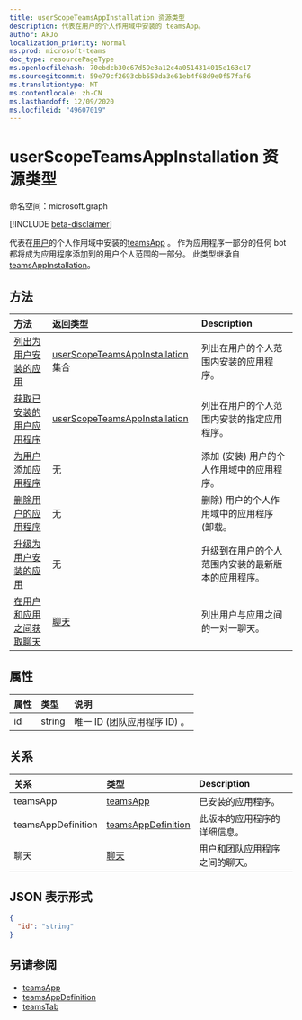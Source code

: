 ```yaml
---
title: userScopeTeamsAppInstallation 资源类型
description: 代表在用户的个人作用域中安装的 teamsApp。
author: AkJo
localization_priority: Normal
ms.prod: microsoft-teams
doc_type: resourcePageType
ms.openlocfilehash: 70ebdcb30c67d59e3a12c4a0514314015e163c17
ms.sourcegitcommit: 59e79cf2693cbb550da3e61eb4f68d9e0f57faf6
ms.translationtype: MT
ms.contentlocale: zh-CN
ms.lasthandoff: 12/09/2020
ms.locfileid: "49607019"
---
```

# <a name="userscopeteamsappinstallation-resource-type"></a>userScopeTeamsAppInstallation 资源类型

命名空间：microsoft.graph

[!INCLUDE [beta-disclaimer](../../includes/beta-disclaimer.md)]

代表在[用户](user.md)的个人作用域中安装的[teamsApp](teamsapp.md) 。 作为应用程序一部分的任何 bot 都将成为应用程序添加到的用户个人范围的一部分。
此类型继承自 [teamsAppInstallation](teamsappinstallation.md)。

## <a name="methods"></a>方法

| 方法       | 返回类型  |Description|
|:---------------|:--------|:----------|
|[列出为用户安装的应用](../api/userteamwork-list-installedapps.md)| [userScopeTeamsAppInstallation](userscopeteamsappinstallation.md) 集合 | 列出在用户的个人范围内安装的应用程序。 |
|[获取已安装的用户应用程序](../api/userteamwork-get-installedapps.md)| [userScopeTeamsAppInstallation](userscopeteamsappinstallation.md) | 列出在用户的个人范围内安装的指定应用程序。 |
|[为用户添加应用程序](../api/userteamwork-post-installedapps.md) | 无 | 添加 (安装) 用户的个人作用域中的应用程序。 |
|[删除用户的应用程序](../api/userteamwork-delete-installedapps.md) | 无 | 删除) 用户的个人作用域中的应用程序 (卸载。 |
|[升级为用户安装的应用](../api/userteamwork-teamsappinstallation-upgrade.md) | 无 | 升级到在用户的个人范围内安装的最新版本的应用程序。|
|[在用户和应用之间获取聊天](../api/userscopeteamsappinstallation-get-chat.md) | [聊天](chat.md) | 列出用户与应用之间的一对一聊天。 |

## <a name="properties"></a>属性

| 属性            | 类型     | 说明 |
|:------------------- |:-------- |:----------- |
| id                  | string   | 唯一 ID (团队应用程序 ID) 。 |

## <a name="relationships"></a>关系

| 关系   | 类型    | Description |
|:---------------|:--------|:----------|
|teamsApp|[teamsApp](teamsapp.md)| 已安装的应用程序。 |
|teamsAppDefinition|[teamsAppDefinition](teamsappdefinition.md)| 此版本的应用程序的详细信息。 |
|聊天 |[聊天](chat.md) | 用户和团队应用程序之间的聊天。 | 

## <a name="json-representation"></a>JSON 表示形式

<!-- {
  "blockType": "resource",
  "@odata.type": "microsoft.graph.userScopeTeamsAppInstallation",
  "baseType": "microsoft.graph.entity"
}-->

```json
{
  "id": "string"
}
```

## <a name="see-also"></a>另请参阅

- [teamsApp](teamsapp.md)
- [teamsAppDefinition](teamsappdefinition.md)
- [teamsTab](../resources/teamstab.md)

<!-- uuid: 8fcb5dbc-d5aa-4681-8e31-b001d5168d79
2015-10-25 14:57:30 UTC -->
<!-- {
  "type": "#page.annotation",
  "description": "userScopeTeamsAppInstallation resource",
  "keywords": "",
  "section": "documentation",
  "tocPath": ""
  "suppressions": []
}-->

